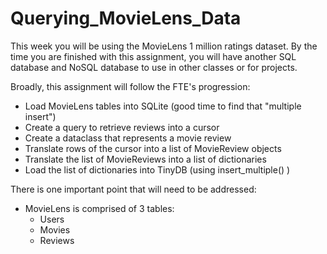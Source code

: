 # Querying_MovieLens_Data

This week you will be using the MovieLens 1 million ratings dataset. By the time you are finished with this assignment, you will have another SQL database and NoSQL database to use in other classes or for projects.

Broadly, this assignment will follow the FTE&#39;s progression:

- Load MovieLens tables into SQLite (good time to find that &quot;multiple insert&quot;)
- Create a query to retrieve reviews into a cursor
- Create a dataclass that represents a movie review
- Translate rows of the cursor into a list of MovieReview objects
- Translate the list of MovieReviews into a list of dictionaries
- Load the list of dictionaries into TinyDB (using insert\_multiple() )

There is one important point that will need to be addressed:

- MovieLens is comprised of 3 tables:
  - Users
  - Movies
  - Reviews
